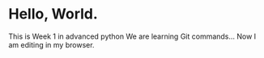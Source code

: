 # Hello, World.
This is Week 1 in advanced python
We are learning Git commands...
Now I am editing in my browser.
